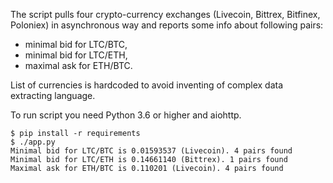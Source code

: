 The script pulls four crypto-currency exchanges (Livecoin, Bittrex, Bitfinex, Poloniex)
in asynchronous way and reports some info about following pairs:

* minimal bid for LTC/BTC,
* minimal bid for LTC/ETH,
* maximal ask for ETH/BTC.

List of currencies is hardcoded to avoid inventing of complex data extracting language.

To run script you need Python 3.6 or higher and aiohttp.

```
$ pip install -r requirements
$ ./app.py
Minimal bid for LTC/BTC is 0.01593537 (Livecoin). 4 pairs found
Minimal bid for LTC/ETH is 0.14661140 (Bittrex). 1 pairs found
Maximal ask for ETH/BTC is 0.110201 (Livecoin). 4 pairs found
```